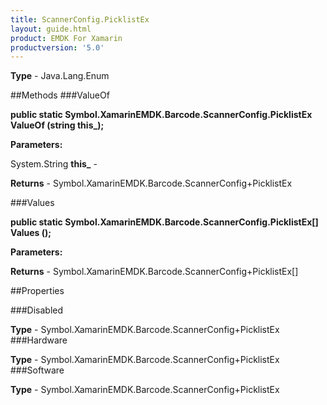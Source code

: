 ```yaml
---
title: ScannerConfig.PicklistEx
layout: guide.html
product: EMDK For Xamarin 
productversion: '5.0' 
---
```



**Type** - Java.Lang.Enum

##Methods
###ValueOf

**public static Symbol.XamarinEMDK.Barcode.ScannerConfig.PicklistEx ValueOf (string this_);**



**Parameters:**

System.String **this_**  - 

**Returns** - Symbol.XamarinEMDK.Barcode.ScannerConfig+PicklistEx

###Values

**public static Symbol.XamarinEMDK.Barcode.ScannerConfig.PicklistEx[] Values ();**



**Parameters:**

**Returns** - Symbol.XamarinEMDK.Barcode.ScannerConfig+PicklistEx[]

##Properties

###Disabled


**Type** - Symbol.XamarinEMDK.Barcode.ScannerConfig+PicklistEx
###Hardware


**Type** - Symbol.XamarinEMDK.Barcode.ScannerConfig+PicklistEx
###Software


**Type** - Symbol.XamarinEMDK.Barcode.ScannerConfig+PicklistEx
